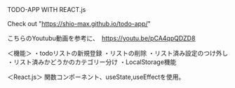 TODO-APP WITH REACT.js　　

Check out  "https://shio-max.github.io/todo-app/"

こちらのYoutubu動画を参考に、　https://youtu.be/pCA4qpQDZD8

＜機能＞
・todoリストの新規登録
・リストの削除
・リスト済み設定のつけ外し
・リスト済みかどうかのカテゴリー分け
・LocalStorage機能

＜React.js＞
関数コンポーネント、useState,useEffectを使用。
